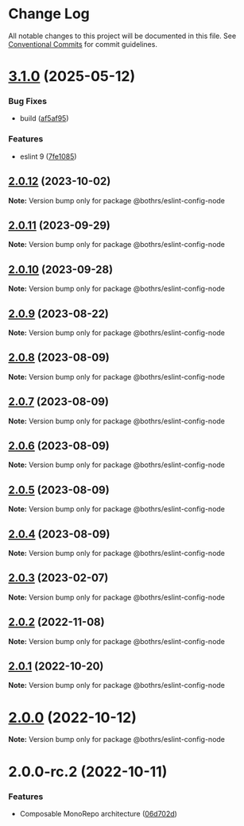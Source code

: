 # Change Log

All notable changes to this project will be documented in this file.
See [Conventional Commits](https://conventionalcommits.org) for commit guidelines.

# [3.1.0](https://github.com/bothrs/eslint-config/compare/@bothrs/eslint-config-node@2.0.12...@bothrs/eslint-config-node@3.1.0) (2025-05-12)

### Bug Fixes

- build ([af5af95](https://github.com/bothrs/eslint-config/commit/af5af951a78d749e0eb43b8ec7d9c560252a70e6))

### Features

- eslint 9 ([7fe1085](https://github.com/bothrs/eslint-config/commit/7fe10854c1c08b03796f87374047d79e877a8aab))

## [2.0.12](https://github.com/bothrs/eslint-config/compare/@bothrs/eslint-config-node@2.0.11...@bothrs/eslint-config-node@2.0.12) (2023-10-02)

**Note:** Version bump only for package @bothrs/eslint-config-node

## [2.0.11](https://github.com/bothrs/eslint-config/compare/@bothrs/eslint-config-node@2.0.10...@bothrs/eslint-config-node@2.0.11) (2023-09-29)

**Note:** Version bump only for package @bothrs/eslint-config-node

## [2.0.10](https://github.com/bothrs/eslint-config/compare/@bothrs/eslint-config-node@2.0.9...@bothrs/eslint-config-node@2.0.10) (2023-09-28)

**Note:** Version bump only for package @bothrs/eslint-config-node

## [2.0.9](https://github.com/bothrs/eslint-config/compare/@bothrs/eslint-config-node@2.0.8...@bothrs/eslint-config-node@2.0.9) (2023-08-22)

**Note:** Version bump only for package @bothrs/eslint-config-node

## [2.0.8](https://github.com/bothrs/eslint-config/compare/@bothrs/eslint-config-node@2.0.7...@bothrs/eslint-config-node@2.0.8) (2023-08-09)

**Note:** Version bump only for package @bothrs/eslint-config-node

## [2.0.7](https://github.com/bothrs/eslint-config/compare/@bothrs/eslint-config-node@2.0.6...@bothrs/eslint-config-node@2.0.7) (2023-08-09)

**Note:** Version bump only for package @bothrs/eslint-config-node

## [2.0.6](https://github.com/bothrs/eslint-config/compare/@bothrs/eslint-config-node@2.0.5...@bothrs/eslint-config-node@2.0.6) (2023-08-09)

**Note:** Version bump only for package @bothrs/eslint-config-node

## [2.0.5](https://github.com/bothrs/eslint-config/compare/@bothrs/eslint-config-node@2.0.4...@bothrs/eslint-config-node@2.0.5) (2023-08-09)

**Note:** Version bump only for package @bothrs/eslint-config-node

## [2.0.4](https://github.com/bothrs/eslint-config/compare/@bothrs/eslint-config-node@2.0.3...@bothrs/eslint-config-node@2.0.4) (2023-08-09)

**Note:** Version bump only for package @bothrs/eslint-config-node

## [2.0.3](https://github.com/bothrs/eslint-config/compare/@bothrs/eslint-config-node@2.0.2...@bothrs/eslint-config-node@2.0.3) (2023-02-07)

**Note:** Version bump only for package @bothrs/eslint-config-node

## [2.0.2](https://github.com/bothrs/eslint-config/compare/@bothrs/eslint-config-node@2.0.1...@bothrs/eslint-config-node@2.0.2) (2022-11-08)

**Note:** Version bump only for package @bothrs/eslint-config-node

## [2.0.1](https://github.com/bothrs/eslint-config/compare/@bothrs/eslint-config-node@2.0.0...@bothrs/eslint-config-node@2.0.1) (2022-10-20)

**Note:** Version bump only for package @bothrs/eslint-config-node

# [2.0.0](https://github.com/bothrs/eslint-config/compare/@bothrs/eslint-config-node@2.0.0-rc.2...@bothrs/eslint-config-node@2.0.0) (2022-10-12)

**Note:** Version bump only for package @bothrs/eslint-config-node

# 2.0.0-rc.2 (2022-10-11)

### Features

- Composable MonoRepo architecture ([06d702d](https://github.com/bothrs/eslint-config/commit/06d702d2fe6286b4d01aaabdb404c95ee74f801e))
